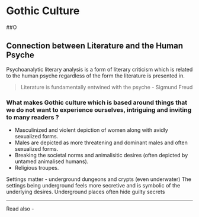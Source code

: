 # Gothic Culture
##O


## Connection between Literature and the Human Psyche

Psychoanalytic literary analysis is a form of literary criticism which is related to the human psyche regardless of the form the literature is presented in.

> Literature is fundamentally entwined with the psyche
\- Sigmund Freud





### What makes Gothic culture which is based around things that we do not want to experience ourselves, intriguing and inviting to many readers ?

- Masculinized and violent depiction of women along with avidly sexualized forms.
- Males are depicted as more threatening and dominant males and often sexualized forms.
- Breaking the societal norms and animalisitic desires (often depicted by untamed animalised humans).
- Religious troupes.

Settings matter - underground dungeons and crypts (even underwater)
The settings being underground feels more secretive and is symbolic of the underlying desires.
Underground places often hide guilty secrets






---
Read also - 